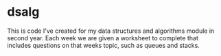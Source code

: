 # dsalg
This is code I've created for my data structures and algorithms module in second year.
Each week we are given a worksheet to complete that includes questions on that weeks topic, such as queues and stacks.
